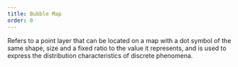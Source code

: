 ```yaml
---
title: Bubble Map
order: 0
---
```


Refers to a point layer that can be located on a map with a dot symbol of the same shape, size and a fixed ratio to the value it represents, and is used to express the distribution characteristics of discrete phenomena.
